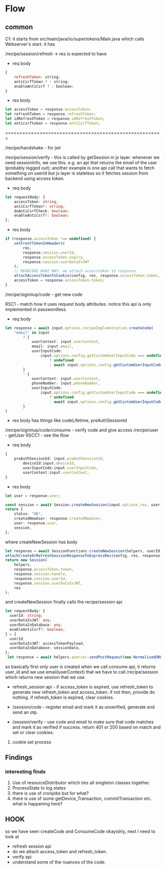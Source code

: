 # Flow

## common
C1: it starts from src/main/java/io/supertokens/Main.java which calls Webserver's start. it has




/recipe/session/refresh -> res is expected to have

- req body

```javascript
{
    refreshToken: string;
    antiCsrfToken ? : string;
    enableAntiCsrf ? : boolean;
}
```

- res body

```typescript
let accessToken = response.accessToken;
let refreshToken = response.refreshToken;
let idRefreshToken = response.idRefreshToken;
let anticsrftoken = response.antiCsrfToken;
```







=======================================================

/recipe/handshake - for jwt

/recipe/session/verify - this is called by getSession in js layer. whenever we need sessionInfo, we use this. e.g. an
api that returns the email of the user (probably logged out); another example is one api call that wants to fetch
something on userId but js layer is stateless so it fetches session from backend using access token.

- req body

```typescript
let requestBody: {
    accessToken: string;
    antiCsrfToken?: string;
    doAntiCsrfCheck: boolean;
    enableAntiCsrf?: boolean;
};
```

- res body

```typescript
if (response.accessToken !== undefined) {
    setFrontTokenInHeaders(
        res,
        response.session.userId,
        response.accessToken.expiry,
        response.session.userDataInJWT
    );
    // READCODE BUNI MW3: we attach accesstoken to response. 
    attachAccessTokenToCookie(config, res, response.accessToken.token, response.accessToken.expiry);
    accessToken = response.accessToken.token;
}
```

/recipe/signinup/code - get new code

RSC1 - match how it uses request body attributes. notice this api is only implemented in passwordless. 


- req body

```typescript
let response = await input.options.recipeImplementation.createCode(
    "email" in input
        ? {
            userContext: input.userContext,
            email: input.email,
            userInputCode:
                input.options.config.getCustomUserInputCode === undefined
                    ? undefined
                    : await input.options.config.getCustomUserInputCode(input.userContext),
        }
        : {
            userContext: input.userContext,
            phoneNumber: input.phoneNumber,
            userInputCode:
                input.options.config.getCustomUserInputCode === undefined
                    ? undefined
                    : await input.options.config.getCustomUserInputCode(input.userContext),
        }
)
```

- res body has things like codeLifetime, preAuthSessionId

/recipe/signinup/code/consume - verify code and give access /recipe/user - getUser
RSCC1 - see the flow

- req body

```typescript
{
    preAuthSessionId: input.preAuthSessionId,
        deviceId:input.deviceId,
        userInputCode:input.userInputCode,
        userContext:input.userContext,
}
```

- res body

```typescript
let user = response.user;

const session = await Session.createNewSession(input.options.res, user.id, {}, {}, input.userContext);
return {
    status: "OK",
    createdNewUser: response.createdNewUser,
    user: response.user,
    session,
};
```

where createNewSession has body

```typescript
let response = await SessionFunctions.createNewSession(helpers, userId, accessTokenPayload, sessionData);
attachCreateOrRefreshSessionResponseToExpressRes(config, res, response);
return new Session(
    helpers,
    response.accessToken.token,
    response.session.handle,
    response.session.userId,
    response.session.userDataInJWT,
    res
);
```

and createNewSession finally calls the recipe/session api

```typescript
let requestBody: {
  userId: string;
  userDataInJWT: any;
  userDataInDatabase: any;
  enableAntiCsrf?: boolean;
} = {
  userId,
  userDataInJWT: accessTokenPayload,
  userDataInDatabase: sessionData,
};
 let response = await helpers.querier.sendPostRequest(new NormalisedURLPath("/recipe/session"), requestBody);
```

so basically first only user is created when we call consume api, it returns user_id and we use email(userContext) 
that we have to call /recipe/session which returns new session that we use.





- refresh_session api - if access_token is expired, use refresh_token to generate new refresh_token and access_token. if
  not then, provide do nothing. if refresh_token is expired, clear cookies.

- /session/code - register email and mark it as unverified, generate and send an otp.
- /session/verify - use code and email to make sure that code matches and mark it as verified if success. return 401 or
  200 based on match and set or clear cookies.

1. cookie set process


## Findings

### interesting finds
1. Use of resourceDistributor which ties all singleton classes together.
2. ProcessState to log states
3. there is use of cronjobs but for what?
4. there is use of some getDevice_Transaction, commitTransaction  etc. what is happening here?


## HOOK

so we have seen createCode and ConsumeCode okayishly, next I need to look at
- refresh session api 
- do we attach access_token and refresh_token. 
- verify api
- understand some of the nuances of the code.
